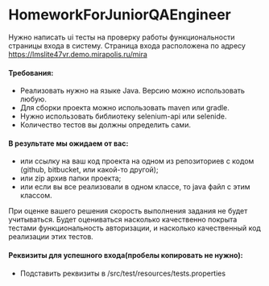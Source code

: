 # HomeworkForJuniorQAEngineer

Нужно написать ui тесты на проверку работы функциональности страницы входа в систему. Страница входа расположена по адресу https://lmslite47vr.demo.mirapolis.ru/mira

#### Требования:
+ Реализовать нужно на языке Java. Версию можно использовать любую.
+ Для сборки проекта можно использовать maven или gradle.
+ Нужно использовать библиотеку selenium-api или selenide.
+ Количество тестов вы должны определить сами. 

#### В результате мы ожидаем от вас:
+ или ссылку на ваш код проекта на одном из репозиториев с кодом (github, bitbucket, или какой-то другой);
+ или zip архив папки проекта;
+ или если вы все реализовали в одном классе, то java файл с этим классом.

При оценке вашего решения скорость выполнения задания не будет учитываться. Будет оцениваться насколько качественно покрыта тестами функциональность авторизации, и насколько качественный код реализации этих тестов.

#### Реквизиты для успешного входа(пробелы копировать не нужно):
+ Подставить реквизиты в /src/test/resources/tests.properties

